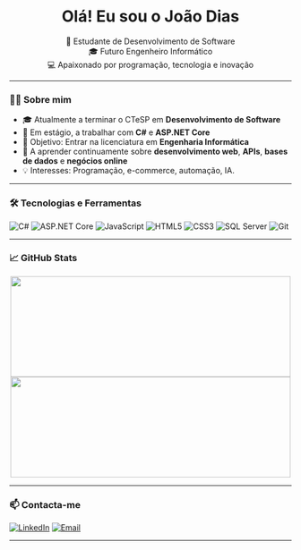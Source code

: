 <h1 align="center">Olá! Eu sou o João Dias</h1>
<p align="center">
  🚀 Estudante de Desenvolvimento de Software <br>
  🎓 Futuro Engenheiro Informático <br>
  💻 Apaixonado por programação, tecnologia e inovação
</p>

---

### 👨‍💻 Sobre mim

- 🎓 Atualmente a terminar o CTeSP em **Desenvolvimento de Software**
- 💼 Em estágio, a trabalhar com **C#** e **ASP.NET Core**
- 🎯 Objetivo: Entrar na licenciatura em **Engenharia Informática**
- 🌱 A aprender continuamente sobre **desenvolvimento web**, **APIs**, **bases de dados** e **negócios online**
- 💡 Interesses: Programação, e-commerce, automação, IA.

---

### 🛠️ Tecnologias e Ferramentas

![C#](https://img.shields.io/badge/C%23-239120?style=for-the-badge&logo=c-sharp&logoColor=white)
![ASP.NET Core](https://img.shields.io/badge/ASP.NET_Core-512BD4?style=for-the-badge&logo=dotnet&logoColor=white)
![JavaScript](https://img.shields.io/badge/JavaScript-F7DF1E?style=for-the-badge&logo=javascript&logoColor=black)
![HTML5](https://img.shields.io/badge/HTML5-E34F26?style=for-the-badge&logo=html5&logoColor=white)
![CSS3](https://img.shields.io/badge/CSS3-1572B6?style=for-the-badge&logo=css3&logoColor=white)
![SQL Server](https://img.shields.io/badge/SQL_Server-CC2927?style=for-the-badge&logo=microsoftsqlserver&logoColor=white)
![Git](https://img.shields.io/badge/Git-F05032?style=for-the-badge&logo=git&logoColor=white)

---

### 📈 GitHub Stats

<p align="center">
  <img height="180" width="500" src="https://github-readme-stats.vercel.app/api?username=Cjjd17&show_icons=true&theme=radical" />
  <img height="180" width="500" src="https://github-readme-stats.vercel.app/api/top-langs/?username=Cjjd17&layout=compact&theme=dark"/>
</p>

---

### 📫 Contacta-me

[![LinkedIn](https://img.shields.io/badge/-LinkedIn-0A66C2?style=for-the-badge&logo=linkedin&logoColor=white)](https://www.linkedin.com/in/jo%C3%A3o-dias-502490348/)
[![Email](https://img.shields.io/badge/-Email-EA4335?style=for-the-badge&logo=gmail&logoColor=white)](diasjoao1592005@gmail.com)

---



